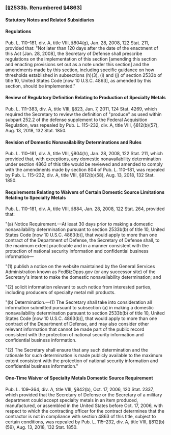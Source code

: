 ### [§2533b. Renumbered §4863] ###

#### **Statutory Notes and Related Subsidiaries** ####

#### Regulations ####

Pub. L. 110–181, div. A, title VIII, §804(g), Jan. 28, 2008, 122 Stat. 211, provided that: "Not later than 120 days after the date of the enactment of this Act [Jan. 28, 2008], the Secretary of Defense shall prescribe regulations on the implementation of this section [amending this section and enacting provisions set out as a note under this section] and the amendments made by this section, including specific guidance on how thresholds established in subsections (h)(3), (i) and (j) of section 2533b of title 10, United States Code [now 10 U.S.C. 4863], as amended by this section, should be implemented."

#### Review of Regulatory Definition Relating to Production of Specialty Metals ####

Pub. L. 111–383, div. A, title VIII, §823, Jan. 7, 2011, 124 Stat. 4269, which required the Secretary to review the definition of "produce" as used within subpart 252.2 of the defense supplement to the Federal Acquisition Regulation, was repealed by Pub. L. 115–232, div. A, title VIII, §812(b)(57), Aug. 13, 2018, 132 Stat. 1850.

#### Revision of Domestic Nonavailability Determinations and Rules ####

Pub. L. 110–181, div. A, title VIII, §804(h), Jan. 28, 2008, 122 Stat. 211, which provided that, with exceptions, any domestic nonavailability determination under section 4863 of this title would be reviewed and amended to comply with the amendments made by section 804 of Pub. L. 110–181, was repealed by Pub. L. 115–232, div. A, title VIII, §812(b)(58), Aug. 13, 2018, 132 Stat. 1850.

#### Requirements Relating to Waivers of Certain Domestic Source Limitations Relating to Specialty Metals ####

Pub. L. 110–181, div. A, title VIII, §884, Jan. 28, 2008, 122 Stat. 264, provided that:

"(a) Notice Requirement.—At least 30 days prior to making a domestic nonavailability determination pursuant to section 2533b(b) of title 10, United States Code [now 10 U.S.C. 4863(b)], that would apply to more than one contract of the Department of Defense, the Secretary of Defense shall, to the maximum extent practicable and in a manner consistent with the protection of national security information and confidential business information—

"(1) publish a notice on the website maintained by the General Services Administration known as FedBizOpps.gov (or any successor site) of the Secretary's intent to make the domestic nonavailability determination; and

"(2) solicit information relevant to such notice from interested parties, including producers of specialty metal mill products.

"(b) Determination.—(1) The Secretary shall take into consideration all information submitted pursuant to subsection (a) in making a domestic nonavailability determination pursuant to section 2533b(b) of title 10, United States Code [now 10 U.S.C. 4863(b)], that would apply to more than one contract of the Department of Defense, and may also consider other relevant information that cannot be made part of the public record consistent with the protection of national security information and confidential business information.

"(2) The Secretary shall ensure that any such determination and the rationale for such determination is made publicly available to the maximum extent consistent with the protection of national security information and confidential business information."

#### One-Time Waiver of Specialty Metals Domestic Source Requirement ####

Pub. L. 109–364, div. A, title VIII, §842(b), Oct. 17, 2006, 120 Stat. 2337, which provided that the Secretary of Defense or the Secretary of a military department could accept specialty metals in an item produced, manufactured, or assembled in the United States before Oct. 17, 2006, with respect to which the contracting officer for the contract determines that the contractor is not in compliance with section 4863 of this title, subject to certain conditions, was repealed by Pub. L. 115–232, div. A, title VIII, §812(b)(59), Aug. 13, 2018, 132 Stat. 1850.